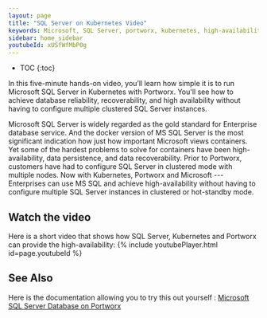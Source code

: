 ```yaml
---
layout: page
title: "SQL Server on Kubernetes Video"
keywords: Microsoft, SQL Server, portworx, kubernetes, high-availability,  container, storage
sidebar: home_sidebar
youtubeId: xUSfWfMbP0g
---
```


* TOC
{:toc}

In this five-minute hands-on video, you’ll learn how simple it is to run Microsoft SQL Server in Kubernetes with Portworx. 
You'll see how to achieve database reliability, recoverability, and high availability 
without having to configure multiple clustered SQL Server instances.

Microsoft SQL Server is widely regarded as the gold standard for Enterprise database service. 
And the docker version of MS SQL Server is the most significant indication how just how important Microsoft views containers.
Yet some of the hardest problems to solve for containers have been high-availability, data persistence, and data recoverability.
Prior to Portworx, customers have had to configure SQL Server in clustered mode with multiple nodes.
Now with Kubernetes, Portworx and Microsoft --- Enterprises can use MS SQL and achieve high-availability
without having to configure multiple SQL Server instances in clustered or hot-standby mode.

## Watch the video
Here is a short video that shows how SQL Server, Kubernetes and Portworx can provide the high-availability:
{% include youtubePlayer.html id=page.youtubeId %}

## See Also
Here is the documentation allowing you to try this out yourself :
[Microsoft SQL Server Database on Portworx](/applications/mssql-server.html)
